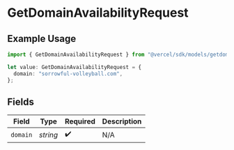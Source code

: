 # GetDomainAvailabilityRequest

## Example Usage

```typescript
import { GetDomainAvailabilityRequest } from "@vercel/sdk/models/getdomainavailabilityop.js";

let value: GetDomainAvailabilityRequest = {
  domain: "sorrowful-volleyball.com",
};
```

## Fields

| Field              | Type               | Required           | Description        |
| ------------------ | ------------------ | ------------------ | ------------------ |
| `domain`           | *string*           | :heavy_check_mark: | N/A                |